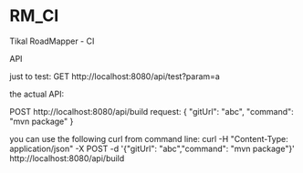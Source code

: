 # RM_CI

Tikal RoadMapper - CI


API

just to test:
GET http://localhost:8080/api/test?param=a

the actual API:

POST http://localhost:8080/api/build
request:
{
	"gitUrl": "abc",
	"command": "mvn package"
}

you can use the following curl from command line:
curl -H "Content-Type: application/json" -X POST -d '{"gitUrl": "abc","command": "mvn package"}' http://localhost:8080/api/build


